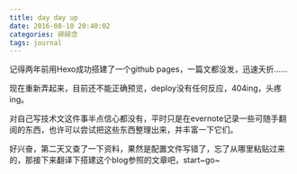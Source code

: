 ```yaml
---
title: day day up
date: 2016-08-10 20:40:02
categories: 碎碎念
tags: journal
---
```


记得两年前用Hexo成功搭建了一个github pages，一篇文都没发，迅速夭折……

现在重新弄起来，目前还不能正确预览，deploy没有任何反应，404ing，头疼ing。

对自己写技术文这件事半点信心都没有，平时只是在evernote记录一些可随手翻阅的东西，也许可以尝试把这些东西整理出来，并丰富一下它们。

好兴奋，第二天又查了一下资料，果然是配置文件写错了，忘了从哪里粘贴过来的，那接下来翻译下搭建这个blog参照的文章吧，start~go~


